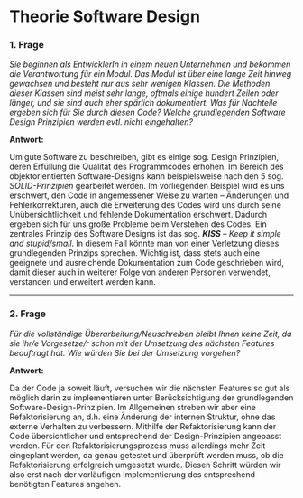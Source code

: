 # Theorie Software Design

### 1. Frage
*Sie beginnen als EntwicklerIn in einem neuen Unternehmen und bekommen die Verantwortung für ein Modul. Das Modul ist über eine lange Zeit hinweg gewachsen und besteht nur aus sehr wenigen Klassen. Die Methoden dieser Klassen sind meist sehr lange, oftmals einige hundert Zeilen oder länger, und sie sind auch eher spärlich dokumentiert. Was für Nachteile ergeben sich für Sie durch diesen Code? Welche grundlegenden Software Design Prinzipien werden evtl. nicht eingehalten?*


**Antwort:**

Um gute Software zu beschreiben, gibt es einige sog. Design Prinzipien, deren Erfüllung die Qualität des Programmcodes erhöhen. Im Bereich des objektorientierten Software-Designs kann beispielsweise nach den 5 sog. *SOLID-Prinzipien* gearbeitet werden. Im vorliegenden Beispiel wird es uns erschwert, den Code in angemessener Weise zu warten – Änderungen und Fehlerkorrekturen, auch die Erweiterung des Codes wird uns durch seine Unübersichtlichkeit und fehlende Dokumentation erschwert. Dadurch ergeben sich für uns große Probleme beim Verstehen des Codes. Ein zentrales Prinzip des Software Designs ist das sog. ***KISS** – Keep it simple and stupid/small*. In diesem Fall könnte man von einer Verletzung dieses grundlegenden Prinzips sprechen.
Wichtig ist, dass stets auch eine geeignete und ausreichende Dokumentation zum Code geschrieben wird, damit dieser auch in weiterer Folge von anderen Personen verwendet, verstanden und erweitert werden kann. 

---

### 2. Frage
*Für die vollständige Überarbeitung/Neuschreiben bleibt Ihnen keine Zeit, da sie ihr/e Vorgesetze/r schon mit der Umsetzung des nächsten Features beauftragt hat. Wie würden Sie bei der Umsetzung vorgehen?*


**Antwort:**

Da der Code ja soweit läuft, versuchen wir die nächsten Features so gut als möglich darin zu implementieren unter Berücksichtigung der grundlegenden Software-Design-Prinzipien. Im Allgemeinen streben wir aber eine Refaktorisierung an, d.h. eine Änderung der internen Struktur, ohne das externe Verhalten zu verbessern. Mithilfe der Refaktorisierung kann der Code übersichtlicher und entsprechend der Design-Prinzipien angepasst werden. Für den Refaktorisierungsprozess muss allerdings mehr Zeit eingeplant werden, da genau getestet und überprüft werden muss, ob die Refaktorisierung erfolgreich umgesetzt wurde. Diesen Schritt würden wir also erst nach der vorläufigen Implementierung des entsprechend benötigten Features angehen.
